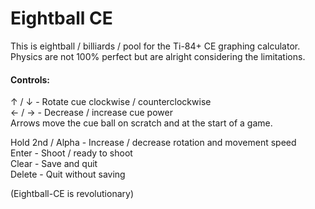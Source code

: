 # Eightball CE

This is eightball / billiards / pool for the Ti-84+ CE graphing calculator.  
Physics are not 100% perfect but are alright considering the limitations.

#### Controls:

↑ / ↓ - Rotate cue clockwise / counterclockwise  
← / → - Decrease / increase cue power  
Arrows move the cue ball on scratch and at the start of a game.  
  
Hold 2nd / Alpha - Increase / decrease rotation and movement speed  
Enter - Shoot / ready to shoot  
Clear - Save and quit  
Delete - Quit without saving  
  
(Eightball-CE is revolutionary)
